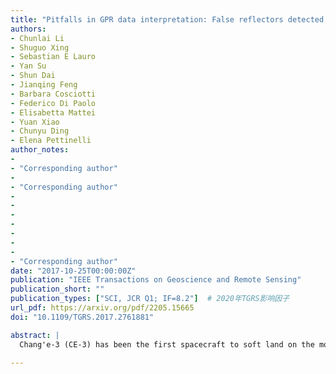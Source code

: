 ```yaml
---
title: "Pitfalls in GPR data interpretation: False reflectors detected in lunar radar cross sections by Chang’e-3"
authors:
- Chunlai Li
- Shuguo Xing
- Sebastian E Lauro
- Yan Su
- Shun Dai
- Jianqing Feng
- Barbara Cosciotti
- Federico Di Paolo
- Elisabetta Mattei
- Yuan Xiao
- Chunyu Ding
- Elena Pettinelli
author_notes:
- 
- "Corresponding author"
- 
- "Corresponding author"
-
-
-
-
-
-
-
- "Corresponding author"
date: "2017-10-25T00:00:00Z"
publication: "IEEE Transactions on Geoscience and Remote Sensing"
publication_short: ""
publication_types: ["SCI, JCR Q1; IF=8.2"]  # 2020年TGRS影响因子
url_pdf: https://arxiv.org/pdf/2205.15665
doi: "10.1109/TGRS.2017.2761881"

abstract: |
  Chang'e-3 (CE-3) has been the first spacecraft to soft land on the moon since the Soviet Union's Luna 24 in 1976. The spacecraft arrived at Mare Imbrium on December 14, 2013, and the same day, Yutu lunar rover separated from lander to start its exploration of the surface and the subsurface around the landing site. The rover was equipped, among other instruments, with two lunar penetrating radar systems having a working frequency of 60 and 500 MHz. The radars acquired data for about two weeks while the rover was slowly moving along a path of about 114 m. At navigation point N0209, the rover got stacked into the lunar soil and after that only data at a fixed position could be collected. The low-frequency radar data have been analyzed by different authors and published in two different papers, which reported totally controversial interpretations of the radar cross sections. This paper is devoted to resolve such controversy by carefully analyzing and comparing the data collected on the moon by Yutu rover and on earth by a prototype of LPR mounted onboard a model of the CE-3 lunar rover. Such analysis demonstrates that the deep radar features previously ascribed to the lunar shallow stratigraphy are not real reflectors, rather they are signal artifacts probably generated by the system and its electromagnetic interaction with the metallic rover.

---
```

